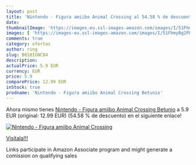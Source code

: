 ```yaml
---
layout: post
title: 'Nintendo - Figura amiibo Animal Crossing al 54.58 % de descuento'
date: 
thumbnailImage: 'https://images-eu.ssl-images-amazon.com/images/I/51FhmyBg2PL._SL200_.jpg'
images: [ 'https://images-eu.ssl-images-amazon.com/images/I/51FhmyBg2PL._SL200_.jpg' ]
comments: true
category: ofertas
author: ring
slug: B018IGNC84
description:
actualPrice: 5.9 EUR
currency: EUR
price: 5.9
comparePrice: 12.99 EUR
inStock: true
prodname: 'Nintendo - Figura amiibo Animal Crossing Betunio'
---
```


Ahora mismo tienes [Nintendo - Figura amiibo Animal Crossing Betunio](https://www.amazon.es/dp/B018IGNC84/?tag=tolees-21) a 5.9 EUR (original: 12.99 EUR) (54.58 %  de descuento) en el siguiente enlace!

[![Nintendo - Figura amiibo Animal Crossing](https://images-eu.ssl-images-amazon.com/images/I/51FhmyBg2PL._SL200_.jpg)](https://www.amazon.es/dp/B018IGNC84/?tag=tolees-21)

[Visítala!!!](https://www.amazon.es/dp/B018IGNC84/?tag=tolees-21)

Links participate in Amazon Associate program and might generate a comission on qualifying sales

